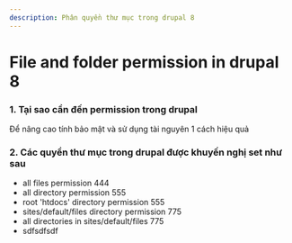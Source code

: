 ```yaml
---
description: Phân quyền thư mục trong drupal 8
---
```


# File and folder permission in drupal 8

### 1. Tại sao cần đến permission trong drupal 

Để nâng cao tính bảo mật và sử dụng tài nguyên 1 cách hiệu quả

### 2. Các quyền thư mục trong drupal được khuyến nghị set như sau 

* all files permission 444
* all directory permission 555
* root 'htdocs' directory permission 555
* sites/default/files directory permission 775
* all directories in sites/default/files 775
* sdfsdfsdf

